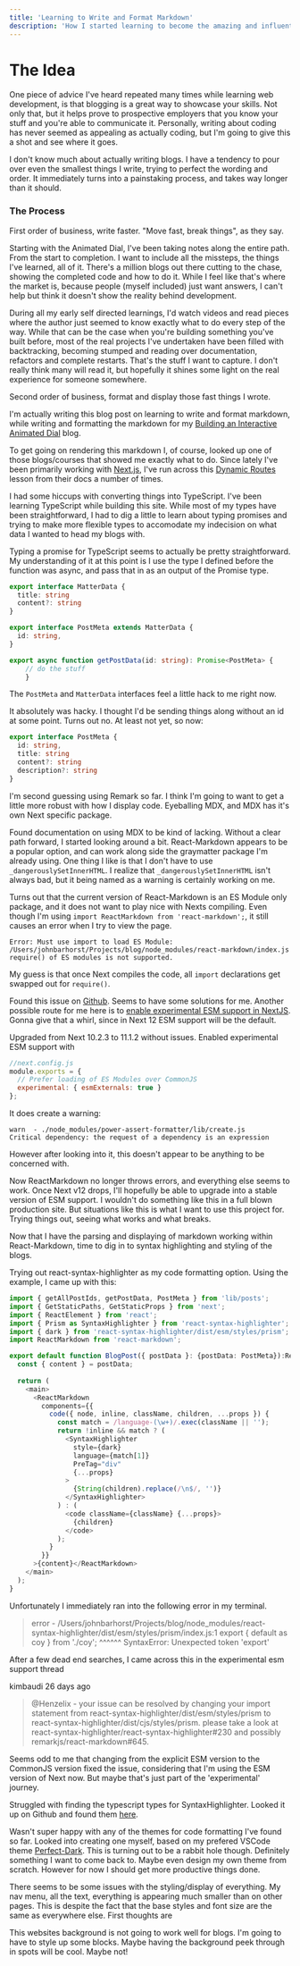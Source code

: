 ```yaml
---
title: 'Learning to Write and Format Markdown'
description: 'How I started learning to become the amazing and influential blogger I am today.'
---
```

# The Idea
One piece of advice I've heard repeated many times while learning web development, is that blogging is a great way to showcase your skills. Not only that, but it helps prove to prospective employers that you know your stuff and you're able to communicate it. Personally, writing about coding has never seemed as appealing as actually coding, but I'm going to give this a shot and see where it goes.

I don't know much about actually writing blogs. I have a tendency to pour over even the smallest things I write, trying to perfect the wording and order. It immediately turns into a painstaking process, and takes way longer than it should. 

### The Process

First order of business, write faster. "Move fast, break things", as they say.

Starting with the Animated Dial, I've been taking notes along the entire path. From the start to completion. I want to include all the missteps, the things I've learned, all of it. There's a million blogs out there cutting to the chase, showing the completed code and how to do it. While I feel like that's where the market is, because people (myself included) just want answers, I can't help but think it doesn't show the reality behind development.

During all my early self directed learnings, I'd watch videos and read pieces where the author just seemed to know exactly what to do every step of the way. While that can be the case when you're building something you've built before, most of the real projects I've undertaken have been filled with backtracking, becoming stumped and reading over documentation, refactors and complete restarts. That's the stuff I want to capture. I don't really think many will read it, but hopefully it shines some light on the real experience for someone somewhere.

Second order of business, format and display those fast things I wrote.

I'm actually writing this blog post on learning to write and format markdown, while writing and formatting the markdown for my [Building an Interactive Animated Dial](/blog/Animated_Dial) blog.

To get going on rendering this markdown I, of course, looked up one of those blogs/courses that showed me exactly what to do. Since lately I've been primarily working with [Next.js](https://nextjs.org), I've run across this [Dynamic Routes](https://nextjs.org/learn/basics/dynamic-routes) lesson from their docs a number of times.

I had some hiccups with converting things into TypeScript. I've been learning TypeScript while building this site. While most of my types have been straightforward, I had to dig a little to learn about typing promises and trying to make more flexible types to accomodate my indecision on what data I wanted to head my blogs with.


Typing a promise for TypeScript seems to actually be pretty straightforward. My understanding of it at this point is I use the type I defined before the function was async, and pass that in as an output of the Promise type.
```ts
export interface MatterData {
  title: string
  content?: string
}

export interface PostMeta extends MatterData {
  id: string,
}

export async function getPostData(id: string): Promise<PostMeta> {
    // do the stuff 
    }
```

The `PostMeta` and `MatterData` interfaces feel a little hack to me right now.

It absolutely was hacky. I thought I'd be sending things along without an id at some point. Turns out no. At least not yet, so now: 
```ts
export interface PostMeta {
  id: string,
  title: string
  content?: string
  description?: string
}
```


I'm second guessing using Remark so far. I think I'm going to want to get a little more robust with how I display code. Eyeballing MDX, and MDX has it's own Next specific package.

Found documentation on using MDX to be kind of lacking. Without a clear path forward, I started looking around a bit. React-Markdown appears to be a popular option, and can work along side the graymatter package I'm already using. One thing I like is that I don't have to use `_dangerouslySetInnerHTML`. I realize that `_dangerouslySetInnerHTML` isn't always bad, but it being named as a warning is certainly working on me.

Turns out that the current version of React-Markdown is an ES Module only package, and it does not want to play nice with Nexts compiling. Even though I'm using `import ReactMarkdown from 'react-markdown';`, it still causes an error when I try to view the page.

```
Error: Must use import to load ES Module: /Users/johnbarhorst/Projects/blog/node_modules/react-markdown/index.js
require() of ES modules is not supported.
```

My guess is that once Next compiles the code, all `import` declarations get swapped out for `require()`.

Found this issue on [Github](https://github.com/vercel/next.js/issues/25454). Seems to have some solutions for me.
Another possible route for me here is to [enable experimental ESM support in NextJS](https://nextjs.org/blog/next-11-1#es-modules-support). Gonna give that a whirl, since in Next 12 ESM support will be the default.

Upgraded from Next 10.2.3 to 11.1.2 without issues. Enabled experimental ESM support with

```js
//next.config.js
module.exports = {
  // Prefer loading of ES Modules over CommonJS
  experimental: { esmExternals: true }
};
```

It does create a warning: 
```
warn  - ./node_modules/power-assert-formatter/lib/create.js
Critical dependency: the request of a dependency is an expression
```
However after looking into it, this doesn't appear to be anything to be concerned with.

Now ReactMarkdown no longer throws errors, and everything else seems to work. Once Next v12 drops, I'll hopefully be able to upgrade into a stable version of ESM support. I wouldn't do something like this in a full blown production site. But situations like this is what I want to use this project for. Trying things out, seeing what works and what breaks.

Now that I have the parsing and displaying of markdown working within React-Markdown, time to dig in to syntax highlighting and styling of the blogs.

Trying out react-syntax-highlighter as my code formatting option. Using the example, I came up with this:

```ts
import { getAllPostIds, getPostData, PostMeta } from 'lib/posts';
import { GetStaticPaths, GetStaticProps } from 'next';
import { ReactElement } from 'react';
import { Prism as SyntaxHighlighter } from 'react-syntax-highlighter';
import { dark } from 'react-syntax-highlighter/dist/esm/styles/prism';
import ReactMarkdown from 'react-markdown';

export default function BlogPost({ postData }: {postData: PostMeta}):ReactElement {
  const { content } = postData;
  
  return (
    <main>
      <ReactMarkdown
        components={{
          code({ node, inline, className, children, ...props }) {
            const match = /language-(\w+)/.exec(className || '');
            return !inline && match ? (
              <SyntaxHighlighter
                style={dark}
                language={match[1]}
                PreTag="div"
                {...props}
              >
                {String(children).replace(/\n$/, '')}
              </SyntaxHighlighter>
            ) : (
              <code className={className} {...props}>
                {children}
              </code>
            );
          }
        }}
      >{content}</ReactMarkdown>
    </main>
  );
}
```
Unfortunately I immediately ran into the following error in my terminal.


> error - /Users/johnbarhorst/Projects/blog/node_modules/react-syntax-highlighter/dist/esm/styles/prism/index.js:1
export { default as coy } from './coy';
^^^^^^
SyntaxError: Unexpected token 'export'


After a few dead end searches, I came across this in the experimental esm support thread


kimbaudi
26 days ago
> @Henzelix - your issue can be resolved by changing your import statement from react-syntax-highlighter/dist/esm/styles/prism to react-syntax-highlighter/dist/cjs/styles/prism. please take a look at react-syntax-highlighter/react-syntax-highlighter#230 and possibly remarkjs/react-markdown#645.

Seems odd to me that changing from the explicit ESM version to the CommonJS version fixed the issue, considering that I'm using the ESM version of Next now. But maybe that's just part of the 'experimental' journey.

Struggled with finding the typescript types for SyntaxHighlighter. Looked it up on Github and found them [here](https://github.com/DefinitelyTyped/DefinitelyTyped/blob/master/types/react-syntax-highlighter/index.d.ts).

Wasn't super happy with any of the themes for code formatting I've found so far. Looked into creating one myself, based on my prefered VSCode theme [Perfect-Dark](https://marketplace.visualstudio.com/items?itemName=richardmarks.vscode-perfect-dark-color-theme). This is turning out to be a rabbit hole though. Definitely something I want to come back to. Maybe even design my own theme from scratch. However for now I should get more productive things done.

There seems to be some issues with the styling/display of everything. My nav menu, all the text, everything is appearing much smaller than on other pages. This is despite the fact that the base styles and font size are the same as everywhere else. First thoughts are 

This websites background is not going to work well for blogs. I'm going to have to style up some blocks. Maybe having the background peek through in spots will be cool. Maybe not!
